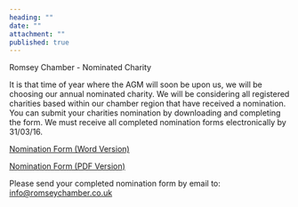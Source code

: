 ```yaml
---
heading: ""
date: ""
attachment: ""
published: true
---
```










Romsey Chamber - Nominated Charity

It is that time of year where the AGM will soon be upon us, we will be choosing our annual nominated charity. We will be considering all registered charities based within our chamber region that have received a nomination. You can submit your charities nomination by downloading and completing the form. We must receive all completed nomination forms electronically by 31/03/16.

[Nomination Form (Word Version)](http://res.cloudinary.com/romsey-chamber/raw/upload/Charity_Nomination_form_gdob23.doc)

[Nomination Form (PDF Version)](http://res.cloudinary.com/romsey-chamber/raw/upload/Charity_Nomination_form_twv4if.pdf)

Please send your completed nomination form by email to: info@romseychamber.co.uk
